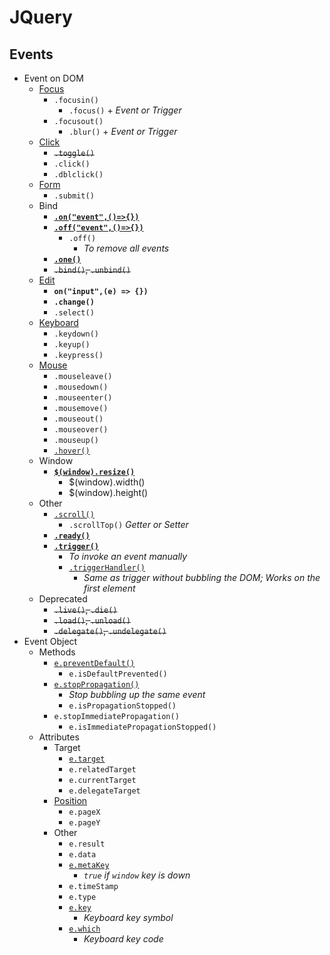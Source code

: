 # JQuery
## Events
- Event on DOM
    - [Focus](jq-focus.html)
        - `.focusin()`
            - `.focus()` + _Event or Trigger_
        - `.focusout()`
            - `.blur()` + _Event or Trigger_
    - [Click](jq-click.html)
        - ~~`.toggle()`~~
        - `.click()`
        - `.dblclick()`
    - [Form](jq-form.html)
        - `.submit()`
    - Bind
        - [**`.on("event",()=>{})`**](jq-bind-on.html)
        - [**`.off("event",()=>{})`**](jq-bind-off.html)
            - `.off()`
                - _To remove all events_
        - [**`.one()`**](jq-bind-one.html)
        - ~~`.bind()`, `.unbind()`~~
    - [Edit](jq-edit.html)
        - **`on("input",(e) => {})`**
        - **`.change()`**
        - `.select()`
    - [Keyboard](jq-keyboard.html)
        - `.keydown()`
        - `.keyup()`
        - `.keypress()`
    - [Mouse](jq-mouse.html)
        - `.mouseleave()`
        - `.mousedown()`
        - `.mouseenter()`
        - `.mousemove()`
        - `.mouseout()`
        - `.mouseover()`
        - `.mouseup()`
        - [`.hover()`](jq-hover.html)
    - Window
        - [**`$(window).resize()`**](jq-resize.html)
            - $(window).width()
            - $(window).height()
    - Other
        - [`.scroll()`](jq-scroll.html)
            - `.scrollTop()` _Getter or Setter_
        - [**`.ready()`**](jq-ready.html)
        - [**`.trigger()`**](jq-trigger.html) 
            - _To invoke an event manually_
            - [`.triggerHandler()`](jq-trigger-handler.html)
                - _Same as trigger without bubbling the DOM; Works on the first element_
    - Deprecated
        - ~~`.live()`, `.die()`~~
        - ~~`.load()`, `.unload()`~~
        - ~~`.delegate()`, `.undelegate()`~~
- Event Object
    - Methods
        - [`e.preventDefault()`](jq-prevent-default.html)
            - `e.isDefaultPrevented()`
        - [`e.stopPropagation()`](jq-stop-propagation.html)
            - _Stop bubbling up the same event_
            - `e.isPropagationStopped()`
        - `e.stopImmediatePropagation()`
            - `e.isImmediatePropagationStopped()`
    - Attributes
        - Target
            - [`e.target`](jq-edit.html)
            - `e.relatedTarget`
            - `e.currentTarget`
            - `e.delegateTarget`
        - [Position](jq-mouse.html)
            - `e.pageX`
            - `e.pageY`
        - Other
            - `e.result`
            - `e.data`
            - [`e.metaKey`](jq-keyboard.html)
                - _`true` if `window` key is down_
            - `e.timeStamp`
            - `e.type`
            - [`e.key`](jq-keyboard.html)
                - _Keyboard key symbol_
            - [`e.which`](jq-keyboard.html)
                - _Keyboard key code_